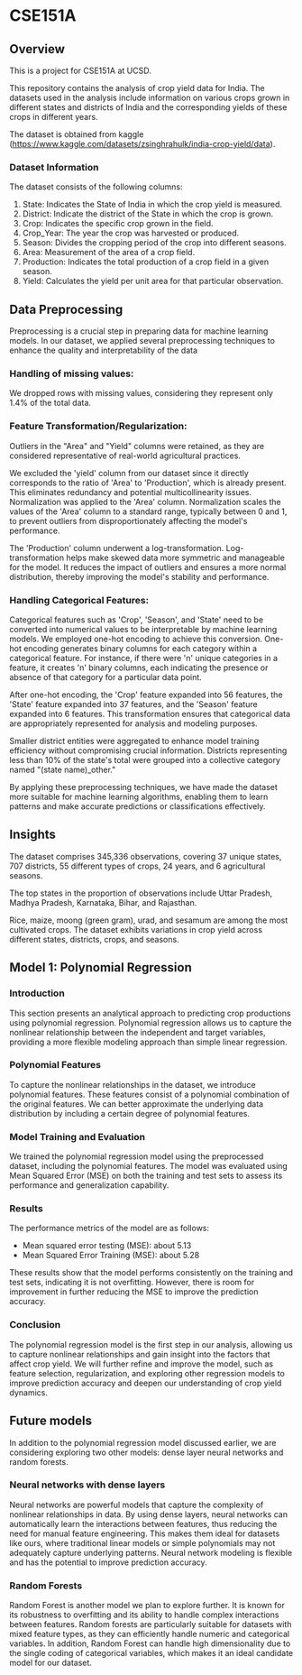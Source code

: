 # CSE151A
## Overview
This is a project for CSE151A at UCSD.

This repository contains the analysis of crop yield data for India. The datasets used in the analysis include information on various crops grown in different states and districts of India and the corresponding yields of these crops in different years.

The dataset is obtained from kaggle (https://www.kaggle.com/datasets/zsinghrahulk/india-crop-yield/data).

### Dataset Information
The dataset consists of the following columns:

  1. State: Indicates the State of India in which the crop yield is measured.
  2. District: Indicate the district of the State in which the crop is grown.
  3. Crop: Indicates the specific crop grown in the field. 
  4. Crop_Year: The year the crop was harvested or produced. 
  5. Season: Divides the cropping period of the crop into different seasons. 
  6. Area: Measurement of the area of a crop field. 
  7. Production: Indicates the total production of a crop field in a given season. 
  8. Yield: Calculates the yield per unit area for that particular observation.

## Data Preprocessing
Preprocessing is a crucial step in preparing data for machine learning models. In our dataset, we applied several preprocessing techniques to enhance the quality and interpretability of the data

### Handling of missing values: 

We dropped rows with missing values, considering they represent only 1.4% of the total data.

### Feature Transformation/Regularization:

Outliers in the "Area" and "Yield" columns were retained, as they are considered representative of real-world agricultural practices.

We excluded the 'yield' column from our dataset since it directly corresponds to the ratio of 'Area' to 'Production', which is already present. This eliminates redundancy and potential multicollinearity issues.
Normalization was applied to the 'Area' column. Normalization scales the values of the 'Area' column to a standard range, typically between 0 and 1, to prevent outliers from disproportionately affecting the model's performance.

The 'Production' column underwent a log-transformation. Log-transformation helps make skewed data more symmetric and manageable for the model. It reduces the impact of outliers and ensures a more normal distribution, thereby improving the model's stability and performance.

### Handling Categorical Features:

Categorical features such as 'Crop', 'Season', and 'State' need to be converted into numerical values to be interpretable by machine learning models. We employed one-hot encoding to achieve this conversion.
One-hot encoding generates binary columns for each category within a categorical feature. For instance, if there were 'n' unique categories in a feature, it creates 'n' binary columns, each indicating the presence or absence of that category for a particular data point.

After one-hot encoding, the 'Crop' feature expanded into 56 features, the 'State' feature expanded into 37 features, and the 'Season' feature expanded into 6 features. This transformation ensures that categorical data are appropriately represented for analysis and modeling purposes.

Smaller district entities were aggregated to enhance model training efficiency without compromising crucial information. Districts representing less than 10% of the state's total were grouped into a collective category named "(state name)_other."

By applying these preprocessing techniques, we have made the dataset more suitable for machine learning algorithms, enabling them to learn patterns and make accurate predictions or classifications effectively.

## Insights

The dataset comprises 345,336 observations, covering 37 unique states, 707 districts, 55 different types of crops, 24 years, and 6 agricultural seasons.

The top states in the proportion of observations include Uttar Pradesh, Madhya Pradesh, Karnataka, Bihar, and Rajasthan.

Rice, maize, moong (green gram), urad, and sesamum are among the most cultivated crops.
The dataset exhibits variations in crop yield across different states, districts, crops, and seasons.

## Model 1: Polynomial Regression

### Introduction
This section presents an analytical approach to predicting crop productions using polynomial regression. Polynomial regression allows us to capture the nonlinear relationship between the independent and target variables, providing a more flexible modeling approach than simple linear regression.

### Polynomial Features
To capture the nonlinear relationships in the dataset, we introduce polynomial features. These features consist of a polynomial combination of the original features. We can better approximate the underlying data distribution by including a certain degree of polynomial features.

### Model Training and Evaluation
We trained the polynomial regression model using the preprocessed dataset, including the polynomial features. The model was evaluated using Mean Squared Error (MSE) on both the training and test sets to assess its performance and generalization capability.

### Results
The performance metrics of the model are as follows:
- Mean squared error testing (MSE): about 5.13
- Mean Squared Error Training (MSE): about 5.28

These results show that the model performs consistently on the training and test sets, indicating it is not overfitting. However, there is room for improvement in further reducing the MSE to improve the prediction accuracy.

### Conclusion
The polynomial regression model is the first step in our analysis, allowing us to capture nonlinear relationships and gain insight into the factors that affect crop yield. We will further refine and improve the model, such as feature selection, regularization, and exploring other regression models to improve prediction accuracy and deepen our understanding of crop yield dynamics.

## Future models

In addition to the polynomial regression model discussed earlier, we are considering exploring two other models: dense layer neural networks and random forests.

### Neural networks with dense layers
Neural networks are powerful models that capture the complexity of nonlinear relationships in data. By using dense layers, neural networks can automatically learn the interactions between features, thus reducing the need for manual feature engineering. This makes them ideal for datasets like ours, where traditional linear models or simple polynomials may not adequately capture underlying patterns. Neural network modeling is flexible and has the potential to improve prediction accuracy.

### Random Forests
Random Forest is another model we plan to explore further. It is known for its robustness to overfitting and its ability to handle complex interactions between features. Random forests are particularly suitable for datasets with mixed feature types, as they can efficiently handle numeric and categorical variables. In addition, Random Forest can handle high dimensionality due to the single coding of categorical variables, which makes it an ideal candidate model for our dataset.
